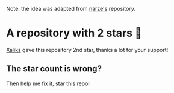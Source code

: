 Note: the idea was adapted from [narze's](https://github.com/narze) repository.

# A repository with  2 stars 🤩

[Xaliks](https://github.com/Xaliks) gave this repository 2nd star, thanks a lot for your support!

## The star count is wrong?

Then help me fix it, star this repo!